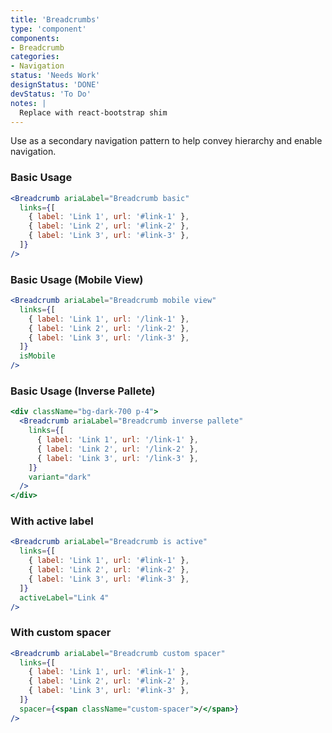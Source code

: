 ```yaml
---
title: 'Breadcrumbs'
type: 'component'
components:
- Breadcrumb
categories:
- Navigation
status: 'Needs Work'
designStatus: 'DONE'
devStatus: 'To Do'
notes: |
  Replace with react-bootstrap shim
---
```


Use as a secondary navigation pattern to help convey hierarchy and enable navigation.

### Basic Usage

```jsx live
<Breadcrumb ariaLabel="Breadcrumb basic"
  links={[
    { label: 'Link 1', url: '#link-1' },
    { label: 'Link 2', url: '#link-2' },
    { label: 'Link 3', url: '#link-3' },
  ]}
/>
```

### Basic Usage (Mobile View)

```jsx live
<Breadcrumb ariaLabel="Breadcrumb mobile view"
  links={[
    { label: 'Link 1', url: '/link-1' },
    { label: 'Link 2', url: '/link-2' },
    { label: 'Link 3', url: '/link-3' },
  ]}
  isMobile
/>
```

### Basic Usage (Inverse Pallete)

```jsx live
<div className="bg-dark-700 p-4">
  <Breadcrumb ariaLabel="Breadcrumb inverse pallete"
    links={[
      { label: 'Link 1', url: '/link-1' },
      { label: 'Link 2', url: '/link-2' },
      { label: 'Link 3', url: '/link-3' },
    ]}
    variant="dark"
  />
</div>
```

### With active label

```jsx live
<Breadcrumb ariaLabel="Breadcrumb is active"
  links={[
    { label: 'Link 1', url: '#link-1' },
    { label: 'Link 2', url: '#link-2' },
    { label: 'Link 3', url: '#link-3' },
  ]}
  activeLabel="Link 4"
/>
```

### With custom spacer

```jsx live
<Breadcrumb ariaLabel="Breadcrumb custom spacer"
  links={[
    { label: 'Link 1', url: '#link-1' },
    { label: 'Link 2', url: '#link-2' },
    { label: 'Link 3', url: '#link-3' },
  ]}
  spacer={<span className="custom-spacer">/</span>}
/>
```
